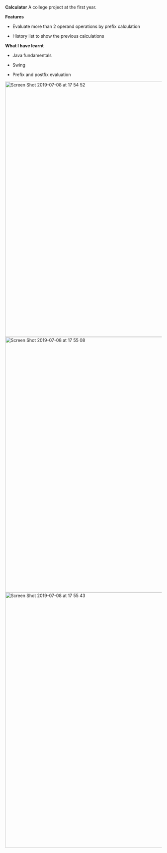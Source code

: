 **Calculator**
A college project at the first year.

**Features**

- Evaluate more than 2 operand operations by prefix calculation

- History list to show the previous calculations

**What I have learnt**

- Java fundamentals

- Swing

- Prefix and postfix evaluation

<img width="822" alt="Screen Shot 2019-07-08 at 17 54 52" src="https://user-images.githubusercontent.com/31357623/60824718-6014d100-a1aa-11e9-8aa9-d09915748d9c.png">

<img width="822" alt="Screen Shot 2019-07-08 at 17 55 08" src="https://user-images.githubusercontent.com/31357623/60824745-715ddd80-a1aa-11e9-840f-39cd81754a3b.png">

<img width="822" alt="Screen Shot 2019-07-08 at 17 55 43" src="https://user-images.githubusercontent.com/31357623/60824751-73c03780-a1aa-11e9-87b2-622610ce8e55.png">


